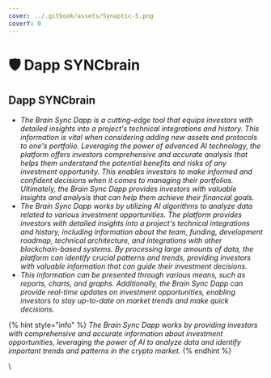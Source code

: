 ```yaml
---
cover: ../.gitbook/assets/Synaptic-5.png
coverY: 0
---
```


# 🛡 Dapp SYNCbrain

## Dapp SYNCbrain

* _The Brain Sync Dapp is a cutting-edge tool that equips investors with detailed insights into a project's technical integrations and history. This information is vital when considering adding new assets and protocols to one's portfolio. Leveraging the power of advanced AI technology, the platform offers investors comprehensive and accurate analysis that helps them understand the potential benefits and risks of any investment opportunity. This enables investors to make informed and confident decisions when it comes to managing their portfolios. Ultimately, the Brain Sync Dapp provides investors with valuable insights and analysis that can help them achieve their financial goals._&#x20;
* _The Brain Sync Dapp works by utilizing AI algorithms to analyze data related to various investment opportunities. The platform provides investors with detailed insights into a project's technical integrations and history, including information about the team, funding, development roadmap, technical architecture, and integrations with other blockchain-based systems. By processing large amounts of data, the platform can identify crucial patterns and trends, providing investors with valuable information that can guide their investment decisions._
* _This information can be presented through various means, such as reports, charts, and graphs. Additionally, the Brain Sync Dapp can provide real-time updates on investment opportunities, enabling investors to stay up-to-date on market trends and make quick decisions._&#x20;

{% hint style="info" %}
_The Brain Sync Dapp works by providing investors with comprehensive and accurate information about investment opportunities, leveraging the power of AI to analyze data and identify important trends and patterns in the crypto market._
{% endhint %}

\
